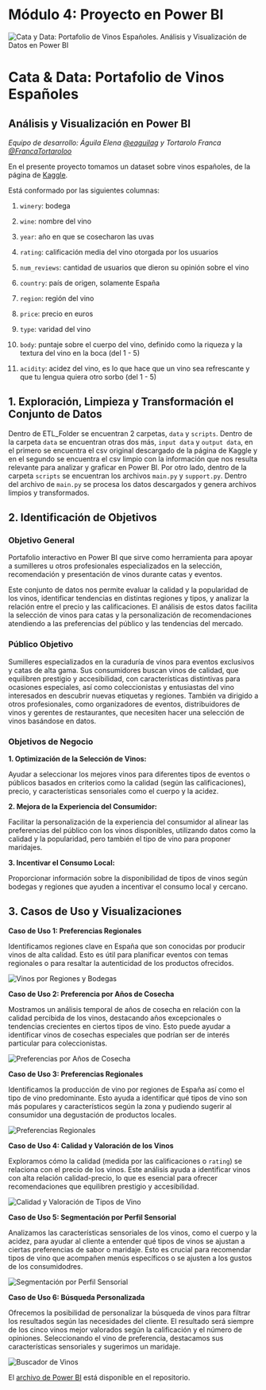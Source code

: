 # Módulo 4: Proyecto en Power BI

![Cata y Data: Portafolio de Vinos Españoles. Análisis y Visualización de Datos en Power BI](https://github.com/eaguilag/modulo4-powerbi-pairprogramming/blob/main/assets/header-cata-data.jpg)

# Cata & Data: Portafolio de Vinos Españoles

## Análisis y Visualización en Power BI
*Equipo de desarrollo: Águila Elena [@eaguilag](https://github.com/eaguilag) y Tortarolo Franca [@FrancaTortaroloo](https://github.com/FrancaTortaroloo)*

En el presente proyecto tomamos un dataset sobre vinos españoles, de la página de [Kaggle](https://www.kaggle.com/datasets/fedesoriano/spanish-wine-quality-dataset).

Está conformado por las siguientes columnas: 

1. `winery`: bodega

2. `wine`: nombre del vino

3. `year`: año en que se cosecharon las uvas

4. `rating`: calificación media del vino otorgada por los usuarios

4. `num_reviews`: cantidad de usuarios que dieron su opinión sobre el vino

5. `country`: país de origen, solamente España

6. `region`: región del vino

7. `price`: precio en euros

8. `type`: varidad del vino

9. `body`: puntaje sobre el cuerpo del vino, definido como la riqueza y la textura del vino en la boca (del 1 - 5)

10. `acidity`: acidez del vino, es lo que hace que un vino sea refrescante y que tu lengua quiera otro sorbo (del 1 - 5)


## **1. Exploración, Limpieza y Transformación el Conjunto de Datos**

Dentro de ETL_Folder se encuentran 2 carpetas, `data` y `scripts`. Dentro de la carpeta `data` se encuentran otras dos más, `input data` y `output data`, en el primero se encuentra el csv original descargado de la página de Kaggle y en el segundo se encuentra el csv limpio con la información que nos resulta relevante para analizar y graficar en Power BI. Por otro lado, dentro de la carpeta `scripts` se encuentran los archivos `main.py` y `support.py`. Dentro del archivo de `main.py` se procesa los datos descargados y genera archivos limpios y transformados.


## **2. Identificación de Objetivos**

### Objetivo General

Portafolio interactivo en Power BI que sirve como herramienta para apoyar a sumilleres u otros profesionales especializados en la selección, recomendación y presentación de vinos durante catas y eventos.

Este conjunto de datos nos permite evaluar la calidad y la popularidad de los vinos, identificar tendencias en distintas regiones y tipos, y analizar la relación entre el precio y las calificaciones. El análisis de estos datos facilita la selección de vinos para catas y la personalización de recomendaciones atendiendo a las preferencias del público y las tendencias del mercado.

### Público Objetivo

Sumilleres especializados en la curaduría de vinos para eventos exclusivos y catas de alta gama. Sus consumidores buscan vinos de calidad, que equilibren 
prestigio y accesibilidad, con características distintivas para ocasiones especiales, así como coleccionistas y entusiastas del vino interesados en descubrir nuevas etiquetas y regiones. También va dirigido a otros profesionales, como organizadores de eventos, distribuidores de vinos y gerentes de restaurantes, que necesiten hacer una selección de vinos basándose en datos.

### Objetivos de Negocio

**1. Optimización de la Selección de Vinos:**

Ayudar a seleccionar los mejores vinos para diferentes tipos de eventos o públicos basados en criterios como la calidad (según las calificaciones), precio, y características sensoriales como el cuerpo y la acidez.

**2. Mejora de la Experiencia del Consumidor:**

Facilitar la personalización de la experiencia del consumidor al alinear las preferencias del público con los vinos disponibles, utilizando datos como la calidad y la popularidad, pero también el tipo de vino para proponer maridajes.

**3. Incentivar el Consumo Local:**

Proporcionar información sobre la disponibilidad de tipos de vinos según bodegas y regiones que ayuden a incentivar el consumo local y cercano.


## **3. Casos de Uso y Visualizaciones**

**Caso de Uso 1:  Preferencias Regionales**

Identificamos regiones clave en España que son conocidas por producir vinos de alta calidad. Esto es útil para planificar eventos con temas regionales o para resaltar la autenticidad de los productos ofrecidos.

![Vinos por Regiones y Bodegas](https://github.com/eaguilag/modulo4-powerbi-pairprogramming/blob/main/assets/1-vinos-regiones-bodegas.JPG)

**Caso de Uso 2: Preferencia por Años de Cosecha**

Mostramos un análisis temporal de años de cosecha en relación con la calidad percibida de los vinos, destacando años excepcionales o tendencias crecientes en ciertos tipos de vino. Esto puede ayudar a identificar vinos de cosechas especiales que podrían ser de interés particular para coleccionistas.

![Preferencias por Años de Cosecha](https://github.com/eaguilag/modulo4-powerbi-pairprogramming/blob/main/assets/2-rating-anio.JPG)


**Caso de Uso 3:  Preferencias Regionales**

Identificamos la producción de vino por regiones de España así como el tipo de vino predominante. Esto ayuda a identificar qué tipos de vino son más populares y característicos según la zona y pudiendo sugerir al consumidor una degustación de productos locales.

![Preferencias Regionales](https://github.com/eaguilag/modulo4-powerbi-pairprogramming/blob/main/assets/3-vinos-region.JPG)

**Caso de Uso 4: Calidad y Valoración de los Vinos**

Exploramos cómo la calidad (medida por las calificaciones o `rating`) se relaciona con el precio de los vinos. Este análisis ayuda a identificar vinos con alta relación calidad-precio, lo que es esencial para ofrecer recomendaciones que equilibren prestigio y accesibilidad.

![Calidad y Valoración de Tipos de Vino](https://github.com/eaguilag/modulo4-powerbi-pairprogramming/blob/main/assets/4-precio-rating-tipo.JPG)

**Caso de Uso 5: Segmentación por Perfil Sensorial**

Analizamos las características sensoriales de los vinos, como el cuerpo y la acidez, para ayudar al cliente a entender qué tipos de vinos se ajustan a ciertas preferencias de sabor o maridaje. Esto es crucial para recomendar tipos de vino que acompañen menús específicos o se ajusten a los gustos de los consumidodres.

![Segmentación por Perfil Sensorial](https://github.com/eaguilag/modulo4-powerbi-pairprogramming/blob/main/assets/5-acidez-cuerpo-tipo.JPG)

**Caso de Uso 6: Búsqueda Personalizada**

Ofrecemos la posibilidad de personalizar la búsqueda de vinos para filtrar los resultados según las necesidades del cliente. El resultado será siempre de los cinco vinos mejor valorados según la calificación y el número de opiniones. Seleccionando el vino de preferencia, destacamos sus características sensoriales y sugerimos un maridaje.

![Buscador de Vinos](https://github.com/eaguilag/modulo4-powerbi-pairprogramming/blob/main/assets/6-buscador.gif)


El [archivo de Power BI](https://github.com/eaguilag/modulo4-powerbi-pairprogramming/blob/main/dashboard_spanish_wines.pbix) está disponible en el repositorio.